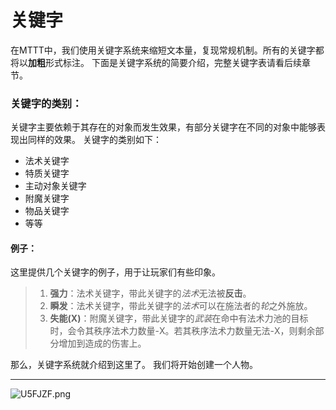# 关键字

在MTTT中，我们使用关键字系统来缩短文本量，复现常规机制。所有的关键字都将以**加粗**形式标注。
下面是关键字系统的简要介绍，完整关键字表请看后续章节。

### 关键字的类别：

关键字主要依赖于其存在的对象而发生效果，有部分关键字在不同的对象中能够表现出同样的效果。
关键字的类别如下：
* 法术关键字
* 特质关键字
* 主动对象关键字
* 附魔关键字
* 物品关键字
* 等等

#### 例子：

这里提供几个关键字的例子，用于让玩家们有些印象。

>1. **强力**：法术关键字，带此关键字的*法术*无法被**反击**。
>2. **瞬发**：法术关键字，带此关键字的*法术*可以在施法者的*轮*之外施放。
>3. **失能(X)**：附魔关键字，带此关键字的*武装*在命中有法术力池的目标时，会令其秩序法术力数量-X。若其秩序法术力数量无法-X，则剩余部分增加到造成的伤害上。

那么，关键字系统就介绍到这里了。
我们将开始创建一个人物。

***

<img src="https://s1.ax1x.com/2020/07/20/U5FJZF.png" alt="U5FJZF.png" border="0" />


